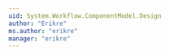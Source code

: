 ```yaml
---
uid: System.Workflow.ComponentModel.Design
author: "Erikre"
ms.author: "erikre"
manager: "erikre"
---
```

